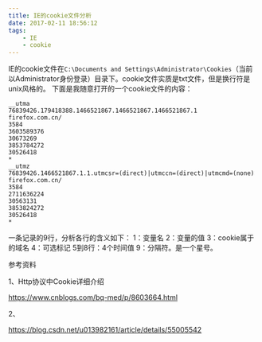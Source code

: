 ```yaml
---
title: IE的cookie文件分析
date: 2017-02-11 18:56:12
tags:
	- IE
	- cookie
---
```

IE的cookie文件在`C:\Documents and Settings\Administrator\Cookies`（当前以Administrator身份登录）目录下。cookie文件实质是txt文件，但是换行符是unix风格的。
下面是我随意打开的一个cookie文件的内容：

```
__utma
76839426.179418388.1466521867.1466521867.1466521867.1
firefox.com.cn/
3584
3603589376
30673269
3853784272
30526418
*
__utmz
76839426.1466521867.1.1.utmcsr=(direct)|utmccn=(direct)|utmcmd=(none)
firefox.com.cn/
3584
2711636224
30563131
3853824272
30526418
*
```
一条记录的9行，分析各行的含义如下：
1：变量名
2：变量的值
3：cookie属于的域名
4：可选标记
5到8行：4个时间值
9：分隔符。是一个星号。



参考资料

1、Http协议中Cookie详细介绍

<https://www.cnblogs.com/bq-med/p/8603664.html>

2、

<https://blog.csdn.net/u013982161/article/details/55005542>